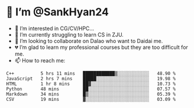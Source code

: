 # 👋 I’m @SankHyan24

- 👀 I’m interested in CG/CV/HPC...
- 🌱 I’m currently struggling to learn CS in ZJU.
- 💞️ I’m looking to collaborate on Dalao who want to Daidai me.
- 💔 I’m glad to learn my professional courses but they are too difficult for me.
- 📫 How to reach me:


<!---
SankHyan24/SankHyan24 is a ✨ special ✨ repository because its `README.md` (this file) appears on your GitHub profile.
You can click the Preview link to take a look at your changes.
--->
<!--START_SECTION:waka-->

```text
C++          5 hrs 11 mins   ████████████▒░░░░░░░░░░░░   48.90 %
JavaScript   2 hrs 7 mins    █████░░░░░░░░░░░░░░░░░░░░   19.98 %
HTML         1 hr 8 mins     ██▓░░░░░░░░░░░░░░░░░░░░░░   10.73 %
Python       48 mins         ██░░░░░░░░░░░░░░░░░░░░░░░   07.57 %
Markdown     34 mins         █▒░░░░░░░░░░░░░░░░░░░░░░░   05.39 %
CSV          19 mins         ▓░░░░░░░░░░░░░░░░░░░░░░░░   03.09 %
```

<!--END_SECTION:waka-->
